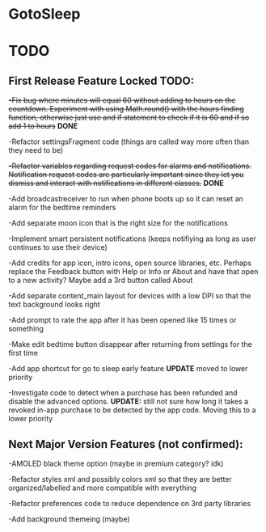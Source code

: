 # GotoSleep

# TODO
## First Release Feature Locked TODO:

~~-Fix bug where minutes will equal 60 without adding to hours on the countdown. Experiment with using Math.round() with the hours finding function, otherwise just use and if statement to check if it is 60 and if so add 1 to hours~~ **DONE**

-Refactor settingsFragment code (things are called way more often than they need to be)

~~-Refactor variables regarding request codes for alarms and notifications. Notification request codes are particularly important since they let you dismiss and interact with notifications in different classes.~~ **DONE**

-Add broadcastreceiver to run when phone boots up so it can reset an alarm for the bedtime reminders 

-Add separate moon icon that is the right size for the notifications

-Implement smart persistent notifications (keeps notifiying as long as user continues to use their device)

-Add credits for app icon, intro icons, open source libraries, etc. Perhaps replace the Feedback button with Help or Info or About and have that open to a new activity? Maybe add a 3rd button called About

-Add separate content_main layout for devices with a low DPI so that the text background looks right

-Add prompt to rate the app after it has been opened like 15 times or something

-Make edit bedtime button disappear after returning from settings for the first time

-Add app shortcut for go to sleep early feature **UPDATE** moved to lower priority

-Investigate code to detect when a purchase has been refunded and disable the advanced options. **UPDATE:** still not sure how long it takes a revoked in-app purchase to be detected by the app code. Moving this to a lower priority



## Next Major Version Features (not confirmed):

-AMOLED black theme option (maybe in premium category? idk)

-Refactor styles xml and possibly colors xml so that they are better organized/labelled and more compatible with everything

-Refactor preferences code to reduce dependence on 3rd party libraries

-Add background themeing (maybe)

